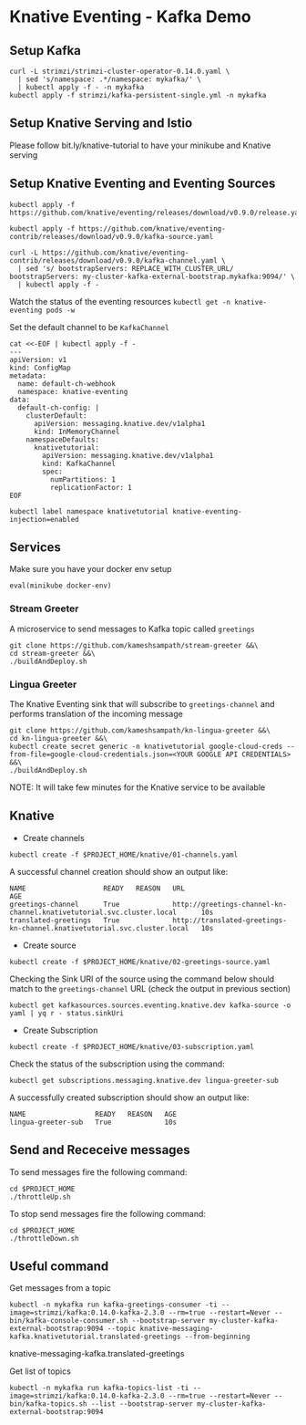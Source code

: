 # Knative Eventing - Kafka Demo

## Setup Kafka

```shell
curl -L strimzi/strimzi-cluster-operator-0.14.0.yaml \
  | sed 's/namespace: .*/namespace: mykafka/' \
  | kubectl apply -f - -n mykafka
kubectl apply -f strimzi/kafka-persistent-single.yml -n mykafka
```

## Setup Knative Serving and Istio

Please follow bit.ly/knative-tutorial to have your minikube and Knative serving

## Setup Knative Eventing and  Eventing Sources

```shell
kubectl apply -f https://github.com/knative/eventing/releases/download/v0.9.0/release.yaml

kubectl apply -f https://github.com/knative/eventing-contrib/releases/download/v0.9.0/kafka-source.yaml

curl -L https://github.com/knative/eventing-contrib/releases/download/v0.9.0/kafka-channel.yaml \
  | sed 's/ bootstrapServers: REPLACE_WITH_CLUSTER_URL/  bootstrapServers: my-cluster-kafka-external-bootstrap.mykafka:9094/' \
  | kubectl apply -f -

```

Watch the status of the eventing resources `kubectl get -n knative-eventing pods -w`


Set the default channel to be  `KafkaChannel`

```shell
cat <<-EOF | kubectl apply -f -
---
apiVersion: v1
kind: ConfigMap
metadata:
  name: default-ch-webhook
  namespace: knative-eventing
data:
  default-ch-config: |
    clusterDefault:
      apiVersion: messaging.knative.dev/v1alpha1
      kind: InMemoryChannel
    namespaceDefaults:
      knativetutorial:
        apiVersion: messaging.knative.dev/v1alpha1
        kind: KafkaChannel
        spec:
          numPartitions: 1
          replicationFactor: 1
EOF
```

```shell
kubectl label namespace knativetutorial knative-eventing-injection=enabled
```

## Services

Make sure you have your docker env setup 

```shell
eval(minikube docker-env)
```
### Stream Greeter

A microservice to send messages to Kafka topic called `greetings`

```shell
git clone https://github.com/kameshsampath/stream-greeter &&\
cd stream-greeter &&\
./buildAndDeploy.sh
```

### Lingua Greeter

The Knative Eventing sink that will subscribe to `greetings-channel` and performs translation of the incoming message

```shell
git clone https://github.com/kameshsampath/kn-lingua-greeter &&\
cd kn-lingua-greeter &&\
kubectl create secret generic -n knativetutorial google-cloud-creds --from-file=google-cloud-credentials.json=<YOUR GOOGLE API CREDENTIALS> &&\
./buildAndDeploy.sh
```

NOTE: It will take few minutes for the Knative service to be available

## Knative

- Create channels

```shell
kubectl create -f $PROJECT_HOME/knative/01-channels.yaml
```

A successful channel creation should show an output like:

```shell
NAME                   READY   REASON   URL                                                                        AGE
greetings-channel      True             http://greetings-channel-kn-channel.knativetutorial.svc.cluster.local      10s
translated-greetings   True             http://translated-greetings-kn-channel.knativetutorial.svc.cluster.local   10s
```

- Create source

```shell
kubectl create -f $PROJECT_HOME/knative/02-greetings-source.yaml
```

Checking the Sink URI of the source using the command below should match to the `greetings-channel` URL (check the output in previous section)

```shell
kubectl get kafkasources.sources.eventing.knative.dev kafka-source -o yaml | yq r - status.sinkUri
```

- Create Subscription

```shell
kubectl create -f $PROJECT_HOME/knative/03-subscription.yaml
```

Check the status of the subscription using the command:

```shell
kubectl get subscriptions.messaging.knative.dev lingua-greeter-sub
```

A successfully created subscription should show an output like:

```shell
NAME                 READY   REASON   AGE
lingua-greeter-sub   True             10s
```

## Send and Receceive messages

To send messages fire the following command:

```shell
cd $PROJECT_HOME
./throttleUp.sh
```

To stop send messages fire the following command:

```shell
cd $PROJECT_HOME
./throttleDown.sh
```

## Useful command

Get messages from a topic

```shell
kubectl -n mykafka run kafka-greetings-consumer -ti --image=strimzi/kafka:0.14.0-kafka-2.3.0 --rm=true --restart=Never -- bin/kafka-console-consumer.sh --bootstrap-server my-cluster-kafka-external-bootstrap:9094 --topic knative-messaging-kafka.knativetutorial.translated-greetings --from-beginning
```

knative-messaging-kafka.translated-greetings

Get list of topics

```shell
kubectl -n mykafka run kafka-topics-list -ti --image=strimzi/kafka:0.14.0-kafka-2.3.0 --rm=true --restart=Never -- bin/kafka-topics.sh --list --bootstrap-server my-cluster-kafka-external-bootstrap:9094
```
